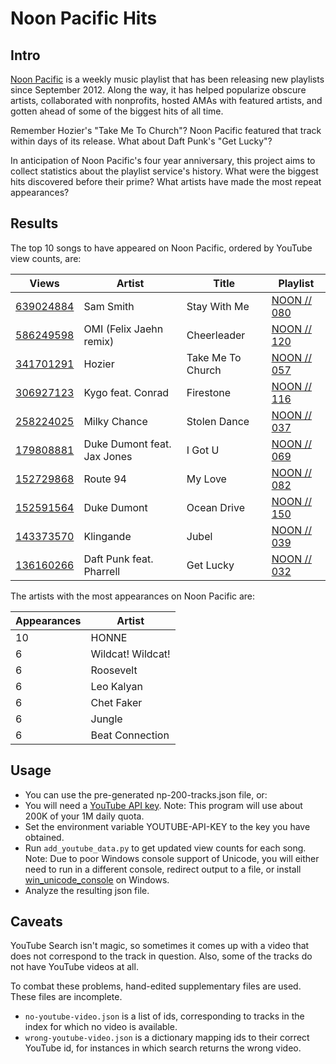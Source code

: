 Noon Pacific Hits
=================

Intro
-----
[Noon Pacific](https://noonpacific.com/) is a weekly music playlist that
has been releasing new playlists since September 2012. Along the way, it
has helped popularize obscure artists, collaborated with nonprofits, hosted
AMAs with featured artists, and gotten ahead of some of the biggest hits of
all time.

Remember Hozier's "Take Me To Church"? Noon Pacific featured that track
within days of its release. What about Daft Punk's "Get Lucky"?

In anticipation of Noon Pacific's four year anniversary, this project aims
to collect statistics about the playlist service's history. What were the
biggest hits discovered before their prime? What artists have made the most
repeat appearances?


Results
-------
The top 10 songs to have appeared on Noon Pacific, ordered by YouTube view
counts, are:

Views | Artist | Title | Playlist
----- | ------ | ----- | --------
[639024884](https://youtube.com/watch?v=pB-5XG-DbAA) | Sam Smith | Stay With Me | [NOON // 080](http://noonpacific.com/#/mix/158)
[586249598](https://youtube.com/watch?v=jGflUbPQfW8) | OMI (Felix Jaehn remix) | Cheerleader | [NOON // 120](http://noonpacific.com/#/mix/132)
[341701291](https://youtube.com/watch?v=MYSVMgRr6pw) | Hozier | Take Me To Church | [NOON // 057](http://noonpacific.com/#/mix/120)
[306927123](https://youtube.com/watch?v=9Sc-ir2UwGU) | Kygo feat. Conrad | Firestone | [NOON // 116](http://noonpacific.com/#/mix/144)
[258224025](https://youtube.com/watch?v=iX-QaNzd-0Y) | Milky Chance | Stolen Dance | [NOON // 037](http://noonpacific.com/#/mix/91)
[179808881](https://youtube.com/watch?v=FHCYHldJi_g) | Duke Dumont feat. Jax Jones | I Got U | [NOON // 069](http://noonpacific.com/#/mix/143)
[152729868](https://youtube.com/watch?v=BS46C2z5lVE) | Route 94 | My Love | [NOON // 082](http://noonpacific.com/#/mix/160)
[152591564](https://youtube.com/watch?v=KDxJlW6cxRk) | Duke Dumont | Ocean Drive | [NOON // 150](http://noonpacific.com/#/mix/214)
[143373570](https://youtube.com/watch?v=b6vSf0cA9qY) | Klingande | Jubel | [NOON // 039](http://noonpacific.com/#/mix/93)
[136160266](https://youtube.com/watch?v=h5EofwRzit0) | Daft Punk feat. Pharrell | Get Lucky | [NOON // 032](http://noonpacific.com/#/mix/86)



The artists with the most appearances on Noon Pacific are:

Appearances | Artist
----------- | ------
10 | HONNE
6 | Wildcat! Wildcat!
6 | Roosevelt
6 | Leo Kalyan
6 | Chet Faker
6 | Jungle
6 | Beat Connection


Usage
-----
* You can use the pre-generated np-200-tracks.json file, or:
* You will need a [YouTube API key](https://developers.google.com/youtube/v3/getting-started).
Note: This program will use about 200K of your 1M daily quota.
* Set the environment variable YOUTUBE-API-KEY to the key
you have obtained.
* Run `add_youtube_data.py` to get updated view counts for each song.
Note: Due to poor Windows console support of Unicode, you will either
need to run in a different console, redirect output to a file, or install
[win_unicode_console](https://pypi.python.org/pypi/win_unicode_console)
on Windows.
* Analyze the resulting json file.

Caveats
-------
YouTube Search isn't magic, so sometimes it comes up with a video that
does not correspond to the track in question. Also, some of the tracks
do not have YouTube videos at all.

To combat these problems, hand-edited supplementary files are used. These
files are incomplete.
* `no-youtube-video.json` is a list of ids, corresponding to tracks in
the index for which no video is available.
* `wrong-youtube-video.json` is a dictionary mapping ids to their correct
YouTube id, for instances in which search returns the wrong video.